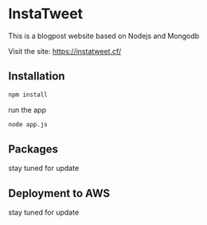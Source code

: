 # InstaTweet
This is a blogpost website based on Nodejs and Mongodb

Visit the site: https://instatweet.cf/

## Installation
```bash
npm install
```
run the app
```bash
node app.js
```

## Packages
stay tuned for update

## Deployment to AWS
stay tuned for update

